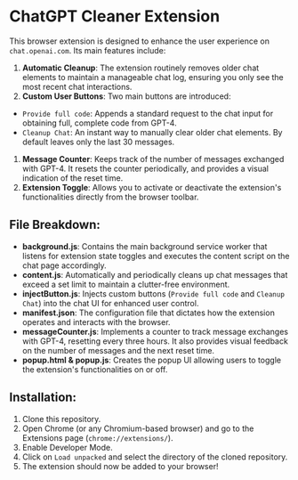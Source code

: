 # ChatGPT Cleaner Extension

This browser extension is designed to enhance the user experience on `chat.openai.com`. Its main features include:

1. **Automatic Cleanup**: The extension routinely removes older chat elements to maintain a manageable chat log, ensuring you only see the most recent chat interactions.
1. **Custom User Buttons**: Two main buttons are introduced:

* `Provide full code`: Appends a standard request to the chat input for obtaining full, complete code from GPT-4.
* `Cleanup Chat`: An instant way to manually clear older chat elements. By default leaves only the last 30 messages.
1. **Message Counter**: Keeps track of the number of messages exchanged with GPT-4. It resets the counter periodically, and provides a visual indication of the reset time.
1. **Extension Toggle**: Allows you to activate or deactivate the extension's functionalities directly from the browser toolbar.
## File Breakdown:

* **background.js**: Contains the main background service worker that listens for extension state toggles and executes the content script on the chat page accordingly.
* **content.js**: Automatically and periodically cleans up chat messages that exceed a set limit to maintain a clutter-free environment.
* **injectButton.js**: Injects custom buttons (`Provide full code` and `Cleanup Chat`) into the chat UI for enhanced user control.
* **manifest.json**: The configuration file that dictates how the extension operates and interacts with the browser.
* **messageCounter.js**: Implements a counter to track message exchanges with GPT-4, resetting every three hours. It also provides visual feedback on the number of messages and the next reset time.
* **popup.html & popup.js**: Creates the popup UI allowing users to toggle the extension's functionalities on or off.
## Installation:

1. Clone this repository.
1. Open Chrome (or any Chromium-based browser) and go to the Extensions page (`chrome://extensions/`).
1. Enable Developer Mode.
1. Click on `Load unpacked` and select the directory of the cloned repository.
1. The extension should now be added to your browser!
